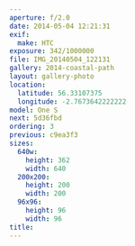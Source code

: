 ```yaml
---
aperture: f/2.0
date: 2014-05-04 12:21:31
exif:
  make: HTC
exposure: 342/1000000
file: IMG_20140504_122131
gallery: 2014-coastal-path
layout: gallery-photo
location:
  latitude: 56.33107375
  longitude: -2.7673642222222
model: One S
next: 5d36fbd
ordering: 3
previous: c9ea3f3
sizes:
  640w:
    height: 362
    width: 640
  200x200:
    height: 200
    width: 200
  96x96:
    height: 96
    width: 96
title: 
---
```

